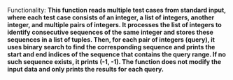 Functionality: **This function reads multiple test cases from standard input, where each test case consists of an integer, a list of integers, another integer, and multiple pairs of integers. It processes the list of integers to identify consecutive sequences of the same integer and stores these sequences in a list of tuples. Then, for each pair of integers (query), it uses binary search to find the corresponding sequence and prints the start and end indices of the sequence that contains the query range. If no such sequence exists, it prints (-1, -1). The function does not modify the input data and only prints the results for each query.**